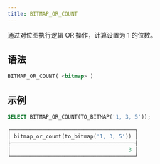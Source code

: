 ```yaml
---
title: BITMAP_OR_COUNT
---
```


通过对位图执行逻辑 OR 操作，计算设置为 1 的位数。

## 语法

```sql
BITMAP_OR_COUNT( <bitmap> )
```

## 示例

```sql
SELECT BITMAP_OR_COUNT(TO_BITMAP('1, 3, 5'));

┌───────────────────────────────────────┐
│ bitmap_or_count(to_bitmap('1, 3, 5')) │
├───────────────────────────────────────┤
│                                     3 │
└───────────────────────────────────────┘
```